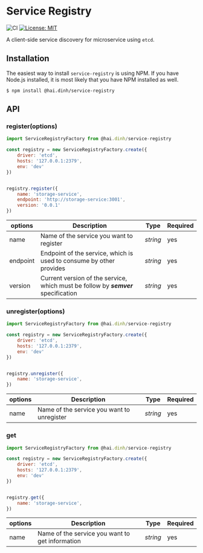 # Service Registry

![CI](https://github.com/GeminiWind/service-registry/workflows/CI/badge.svg?branch=master)
[![License: MIT](https://img.shields.io/badge/License-MIT-yellow.svg)](https://opensource.org/licenses/MIT)

A client-side service discovery for microservice using `etcd`.

## Installation
The easiest way to install `service-registry` is using NPM. If you have Node.js installed, it is most likely that you have NPM installed as well.

```
$ npm install @hai.dinh/service-registry
```

## API

### register(options)

```javascript
import ServiceRegistryFactory from @hai.dinh/service-registry

const registry = new ServiceRegistryFactory.create({
    driver: 'etcd',
    hosts: '127.0.0.1:2379',
    env: 'dev'
})


registry.register({
    name: 'storage-service',
    endpoint: 'http://storage-service:3001',
    version: '0.0.1'
})
```

| options  | Description  |  Type | Required  |
|---|---|---|---|
| name | Name of the service you want to register | _string_ | yes
| endpoint | Endpoint of the service, which is used to consume by other provides | _string_ | yes
| version | Current version of the service, which must be follow by __*semver*__ specification | _string_ | yes

### unregister(options)

```javascript
import ServiceRegistryFactory from @hai.dinh/service-registry

const registry = new ServiceRegistryFactory.create({
    driver: 'etcd',
    hosts: '127.0.0.1:2379',
    env: 'dev'
})


registry.unregister({
    name: 'storage-service',
})
```

| options  | Description  |  Type | Required  |
|---|---|---|---|
|name | Name of the service you want to unregister | _string_ | yes

### get

```javascript
import ServiceRegistryFactory from @hai.dinh/service-registry

const registry = new ServiceRegistryFactory.create({
    driver: 'etcd',
    hosts: '127.0.0.1:2379',
    env: 'dev'
})


registry.get({
    name: 'storage-service',
})
```

| options  | Description  |  Type | Required  |
|---|---|---|---|
| name | Name of the service you want to get information | _string_ | yes